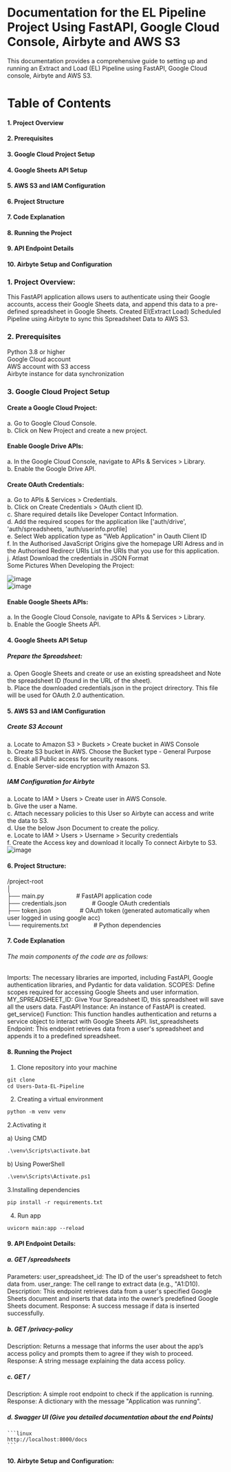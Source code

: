 # Documentation for the EL Pipeline Project Using FastAPI, Google Cloud Console, Airbyte and AWS S3

This documentation provides a comprehensive guide to setting up and running an Extract and Load (EL) Pipeline using FastAPI, Google Cloud console, Airbyte and AWS S3.

# Table of Contents
#### 1. Project Overview
#### 2. Prerequisites
#### 3. Google Cloud Project Setup
#### 4. Google Sheets API Setup
#### 5. AWS S3 and IAM Configuration 
#### 6. Project Structure
#### 7. Code Explanation
#### 8. Running the Project
#### 9. API Endpoint Details
#### 10. Airbyte Setup and Configuration

### 1. Project Overview:
This FastAPI application allows users to authenticate using their Google accounts, access their Google Sheets data, and append this data to a pre-defined spreadsheet in Google Sheets. Created El(Extract Load) Scheduled Pipeline using Airbyte to sync this Spreadsheet Data to AWS S3.

### 2. Prerequisites
  Python 3.8 or higher<br>
  Google Cloud account<br>
  AWS account with S3 access<br>
  Airbyte instance for data synchronization<br>

### 3. Google Cloud Project Setup
#### Create a Google Cloud Project:
a. Go to Google Cloud Console.<br>
b. Click on New Project and create a new project.<br>

#### Enable Google Drive APIs:
a. In the Google Cloud Console, navigate to APIs & Services > Library.<br>
b. Enable the Google Drive API.<br>

#### Create OAuth Credentials:
a. Go to APIs & Services > Credentials.<br>
b. Click on Create Credentials > OAuth client ID.<br>
c. Share required details like Developer Contact Information.<br>
d. Add the required scopes for the application like ['auth/drive', 'auth/spreadsheets, 'auth/userinfo.profile]<br>
e. Select Web application type as "Web Application" in Oauth Client ID<br>
f. In the Authorised JavaScript Origins give the homepage URI Adress and in the Authorised Redirecr URIs List the URIs that you use for this application.<br>
j. Atlast Download the credentials in JSON Format<br>
Some Pictures When Developing the Project:<br> 

![image](https://github.com/user-attachments/assets/05000e72-1aff-4e5a-8b50-d857074a980c)
<br> 
![image](https://github.com/user-attachments/assets/a386022d-89b7-4c81-b813-54cf913e09fd)

#### Enable Google Sheets APIs:
a. In the Google Cloud Console, navigate to APIs & Services > Library.<br>
b. Enable the Google Sheets API.<br>

####  4. Google Sheets API Setup
##### Prepare the Spreadsheet:
a. Open Google Sheets and create or use an existing spreadsheet and Note the spreadsheet ID (found in the URL of the sheet).<br>
b. Place the downloaded credentials.json in the project drirectory. This file will be used for OAuth 2.0 authentication.<br>

#### 5. AWS S3 and IAM Configuration 
##### Create S3 Account
a. Locate to Amazon S3 > Buckets > Create bucket in AWS Console<br>
b. Create S3 bucket in AWS. Choose the Bucket type - General Purpose<br>
c. Block all Public access for security reasons.<br>
d. Enable Server-side encryption with Amazon S3.<br>

##### IAM Configuration for Airbyte
a. Locate to IAM > Users > Create user in AWS Console.<br>
b. Give the user a Name.<br>
c. Attach necessary policies to this User so Airbyte can access and write the data to S3.<br> 
d. Use the below Json Document to create the policy.<br>
e. Locate to IAM > Users > Username > Security credentials<br>
f. Create the Access key and download it locally To connect Airbyte to S3.<br>
![image](https://github.com/user-attachments/assets/9afda3e9-398b-45ca-b230-5995f23e8f1c)

#### 6. Project Structure:
/project-root<br>
│<br>
├── main.py &nbsp; &nbsp; &nbsp; &nbsp; &nbsp; &nbsp; &nbsp; &nbsp; &nbsp; # FastAPI application code<br>
├── credentials.json &nbsp; &nbsp; &nbsp; &nbsp; &nbsp; &nbsp; &nbsp; # Google OAuth credentials<br>
├── token.json &nbsp; &nbsp; &nbsp; &nbsp; &nbsp; &nbsp; &nbsp; &nbsp; # OAuth token (generated automatically when user logged in using google acc)<br>
└── requirements.txt &nbsp; &nbsp; &nbsp; &nbsp; &nbsp; &nbsp; &nbsp; # Python dependencies<br>

#### 7. Code Explanation
###### The main components of the code are as follows:
Imports: The necessary libraries are imported, including FastAPI, Google authentication libraries, and Pydantic for data validation.
SCOPES: Define scopes required for accessing Google Sheets and user information.
MY_SPREADSHEET_ID: Give Your Spreadsheet ID, this spreadsheet will save all the users data.
FastAPI Instance: An instance of FastAPI is created.
get_service() Function: This function handles authentication and returns a service object to interact with Google Sheets API.
list_spreadsheets Endpoint: This endpoint retrieves data from a user's spreadsheet and appends it to a predefined spreadsheet.

#### 8. Running the Project

1) Clone repository into your machine

```md
git clone 
cd Users-Data-EL-Pipeline
```
2) Creating a virtual environment

```md
python -m venv venv
```

2.Activating it

a) Using CMD

```md
.\venv\Scripts\activate.bat
```

b) Using PowerShell

```md
.\venv\Scripts\Activate.ps1
```
3.Installing dependencies

```md
pip install -r requirements.txt
```
4) Run app

```md
uvicorn main:app --reload
```

#### 9. API Endpoint Details:

##### a. GET /spreadsheets
Parameters:
user_spreadsheet_id: The ID of the user's spreadsheet to fetch data from.
user_range: The cell range to extract data (e.g., "A1:D10).
Description: This endpoint retrieves data from a user's specified Google Sheets document and inserts that data into the owner’s predefined Google Sheets document.
Response: A success message if data is inserted successfully.
##### b. GET /privacy-policy
Description: Returns a message that informs the user about the app’s access policy and prompts them to agree if they wish to proceed.
Response: A string message explaining the data access policy.
##### c. GET /
Description: A simple root endpoint to check if the application is running.
Response: A dictionary with the message "Application was running".
##### d. Swagger UI (Give you detailed documentation about the end Points)
    ```linux
    http://localhost:8000/docs
    ```
    
#### 10. Airbyte Setup and Configuration:

